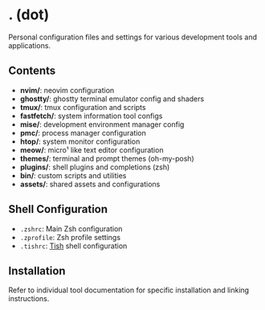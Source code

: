 # . (dot)

Personal configuration files and settings for various development tools and applications.

## Contents

- **nvim/**: neovim configuration
- **ghostty/**: ghostty terminal emulator config and shaders
- **tmux/**: tmux configuration and scripts
- **fastfetch/**: system information tool configs
- **mise/**: development environment manager config
- **pmc/**: process manager configuration
- **htop/**: system monitor configuration
- **meow/**: micro¹ like text editor configuration
- **themes/**: terminal and prompt themes (oh-my-posh)
- **plugins/**: shell plugins and completions (zsh)
- **bin/**: custom scripts and utilities
- **assets/**: shared assets and configurations

## Shell Configuration

- `.zshrc`: Main Zsh configuration
- `.zprofile`: Zsh profile settings
- `.tishrc`: [Tish](https://github.com/theMackabu/tish) shell configuration

## Installation

Refer to individual tool documentation for specific installation and linking instructions.
